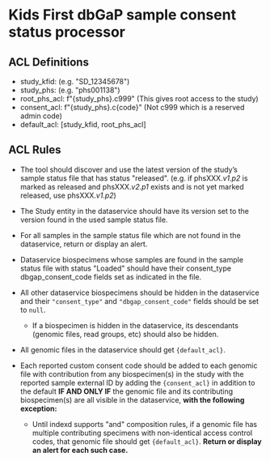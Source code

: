 # Kids First dbGaP sample consent status processor

## ACL Definitions

* study_kfid: (e.g. "SD_12345678")
* study_phs: (e.g. "phs001138")
* root_phs_acl: f"{study_phs}.c999" (This gives root access to the study)
* consent_acl: f"{study_phs}.c{code}" (Not c999 which is a reserved admin code)
* default_acl: [study_kfid, root_phs_acl]

## ACL Rules

* The tool should discover and use the latest version of the study’s sample
  status file that has status "released". (e.g. if phsXXX.*v1.p2* is marked as
  released and phsXXX.*v2.p1* exists and is not yet marked released, use
  phsXXX.*v1.p2*)

* The Study entity in the dataservice should have its version set to the
  version found in the used sample status file.

* For all samples in the sample status file which are not found in the
  dataservice, return or display an alert.

* Dataservice biospecimens whose samples are found in the sample status file
  with status "Loaded" should have their consent_type dbgap_consent_code fields
  set as indicated in the file.

* All other dataservice biospecimens should be hidden in the dataservice and
  their `"consent_type"` and `"dbgap_consent_code"` fields should be set to
  `null`.

    * If a biospecimen is hidden in the dataservice, its descendants (genomic
      files, read groups, etc) should also be hidden.

* All genomic files in the dataservice should get `{default_acl}`.

* Each reported custom consent code should be added to each genomic file with
  contribution from any biospecimen(s) in the study with the reported sample
  external ID by adding the `{consent_acl}` in addition to the default **IF AND
  ONLY IF** the genomic file and its contributing biospecimen(s) are all
  visible in the dataservice, **with the following exception:**

    * Until indexd supports "and" composition rules, if a genomic file has
      multiple contributing specimens with non-identical access control codes,
      that genomic file should get `{default_acl}`. **Return or display an
      alert for each such case.**
